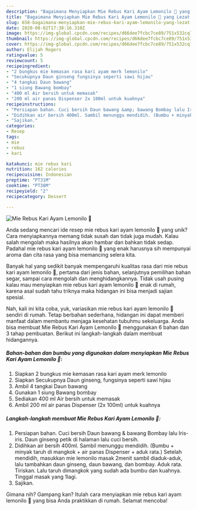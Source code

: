 ```yaml
---
description: "Bagaimana Menyiapkan Mie Rebus Kari Ayam Lemonilo 💓 yang Lezat Sekali"
title: "Bagaimana Menyiapkan Mie Rebus Kari Ayam Lemonilo 💓 yang Lezat Sekali"
slug: 658-bagaimana-menyiapkan-mie-rebus-kari-ayam-lemonilo-yang-lezat-sekali
date: 2020-08-02T17:38:16.310Z
image: https://img-global.cpcdn.com/recipes/d66dee7fcbc7ce89/751x532cq70/mie-rebus-kari-ayam-lemonilo-💓-foto-resep-utama.jpg
thumbnail: https://img-global.cpcdn.com/recipes/d66dee7fcbc7ce89/751x532cq70/mie-rebus-kari-ayam-lemonilo-💓-foto-resep-utama.jpg
cover: https://img-global.cpcdn.com/recipes/d66dee7fcbc7ce89/751x532cq70/mie-rebus-kari-ayam-lemonilo-💓-foto-resep-utama.jpg
author: Elijah Rogers
ratingvalue: 5
reviewcount: 5
recipeingredient:
- "2 bungkus mie kemasan rasa kari ayam merk lemonilo"
- "Secukupnya Daun ginseng fungsinya seperti sawi hijau"
- "4 tangkai Daun bawang"
- "1 siung Bawang bombay"
- "400 ml Air bersih untuk memasak"
- "200 ml air panas Dispenser 2x 100ml untuk kuahnya"
recipeinstructions:
- "Persiapan bahan. Cuci bersih Daun bawang &amp; bawang Bombay lalu Iris-iris. Daun ginseng petik di halaman lalu cuci bersih."
- "Didihkan air bersih 400ml. Sambil menunggu mendidih. (Bumbu + minyak taruh di mangkok + air panas Dispenser + aduk rata.) Setelah mendidih, masukkan mie lemonilo masak 2menit sambil diaduk-aduk, lalu tambahkan daun ginseng, daun bawang, dan bombay. Aduk rata. Tiriskan. Lalu taruh dimangkok yang sudah ada bumbu dan kuahnya. Tinggal masak yang 1lagi."
- "Sajikan."
categories:
- Resep
tags:
- mie
- rebus
- kari

katakunci: mie rebus kari 
nutrition: 162 calories
recipecuisine: Indonesian
preptime: "PT31M"
cooktime: "PT38M"
recipeyield: "2"
recipecategory: Dessert

---
```



![Mie Rebus Kari Ayam Lemonilo 💓](https://img-global.cpcdn.com/recipes/d66dee7fcbc7ce89/751x532cq70/mie-rebus-kari-ayam-lemonilo-💓-foto-resep-utama.jpg)

Anda sedang mencari ide resep mie rebus kari ayam lemonilo 💓 yang unik? Cara menyiapkannya memang tidak susah dan tidak juga mudah. Kalau salah mengolah maka hasilnya akan hambar dan bahkan tidak sedap. Padahal mie rebus kari ayam lemonilo 💓 yang enak harusnya sih mempunyai aroma dan cita rasa yang bisa memancing selera kita.

Banyak hal yang sedikit banyak mempengaruhi kualitas rasa dari mie rebus kari ayam lemonilo 💓, pertama dari jenis bahan, selanjutnya pemilihan bahan segar, sampai cara mengolah dan menghidangkannya. Tidak usah pusing kalau mau menyiapkan mie rebus kari ayam lemonilo 💓 enak di rumah, karena asal sudah tahu triknya maka hidangan ini bisa menjadi sajian spesial.




Nah, kali ini kita coba, yuk, variasikan mie rebus kari ayam lemonilo 💓 sendiri di rumah. Tetap berbahan sederhana, hidangan ini dapat memberi manfaat dalam membantu menjaga kesehatan tubuhmu sekeluarga. Anda bisa membuat Mie Rebus Kari Ayam Lemonilo 💓 menggunakan 6 bahan dan 3 tahap pembuatan. Berikut ini langkah-langkah dalam membuat hidangannya.

<!--inarticleads1-->

##### Bahan-bahan dan bumbu yang digunakan dalam menyiapkan Mie Rebus Kari Ayam Lemonilo 💓:

1. Siapkan 2 bungkus mie kemasan rasa kari ayam merk lemonilo
1. Siapkan Secukupnya Daun ginseng, fungsinya seperti sawi hijau
1. Ambil 4 tangkai Daun bawang
1. Gunakan 1 siung Bawang bombay
1. Sediakan 400 ml Air bersih untuk memasak
1. Ambil 200 ml air panas Dispenser (2x 100ml) untuk kuahnya




<!--inarticleads2-->

##### Langkah-langkah membuat Mie Rebus Kari Ayam Lemonilo 💓:

1. Persiapan bahan. Cuci bersih Daun bawang &amp; bawang Bombay lalu Iris-iris. Daun ginseng petik di halaman lalu cuci bersih.
1. Didihkan air bersih 400ml. Sambil menunggu mendidih. (Bumbu + minyak taruh di mangkok + air panas Dispenser + aduk rata.) Setelah mendidih, masukkan mie lemonilo masak 2menit sambil diaduk-aduk, lalu tambahkan daun ginseng, daun bawang, dan bombay. Aduk rata. Tiriskan. Lalu taruh dimangkok yang sudah ada bumbu dan kuahnya. Tinggal masak yang 1lagi.
1. Sajikan.




Gimana nih? Gampang kan? Itulah cara menyiapkan mie rebus kari ayam lemonilo 💓 yang bisa Anda praktikkan di rumah. Selamat mencoba!

